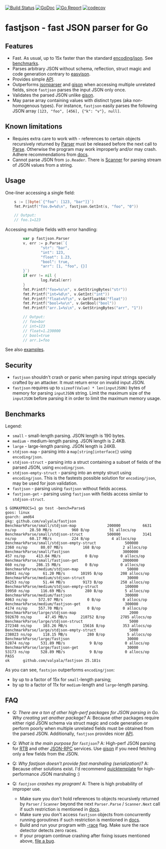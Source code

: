 [![Build Status](https://travis-ci.org/valyala/fastjson.svg)](https://travis-ci.org/valyala/fastjson)
[![GoDoc](https://godoc.org/github.com/valyala/fastjson?status.svg)](http://godoc.org/github.com/valyala/fastjson)
[![Go Report](https://goreportcard.com/badge/github.com/valyala/fastjson)](https://goreportcard.com/report/github.com/valyala/fastjson)
[![codecov](https://codecov.io/gh/valyala/fastjson/branch/master/graph/badge.svg)](https://codecov.io/gh/valyala/fastjson)

# fastjson - fast JSON parser for Go


## Features

  * Fast. As usual, up to 15x faster than the standard [encoding/json](https://golang.org/pkg/encoding/json/).
    See [benchmarks](#benchmarks).
  * Parses arbitrary JSON without schema, reflection, struct magic and code generation
    contrary to [easyjson](https://github.com/mailru/easyjson).
  * Provides simple [API](http://godoc.org/github.com/valyala/fastjson).
  * Outperforms [jsonparser](https://github.com/buger/jsonparser) and [gjson](https://github.com/tidwall/gjson)
    when accessing multiple unrelated fields, since `fastjson` parses the input JSON only once.
  * Validates the parsed JSON unlike [gjson](https://github.com/tidwall/gjson).
  * May parse array containing values with distinct types (aka non-homogenous types).
    For instance, `fastjson` easily parses the following JSON array `[123, "foo", [456], {"k": "v"}, null]`.


## Known limitations

  * Requies extra care to work with - references to certain objects recursively
    returned by [Parser](https://godoc.org/github.com/valyala/fastjson#Parser)
    must be released before the next call to [Parse](https://godoc.org/github.com/valyala/fastjson#Parser.Parse).
    Otherwise the program may work improperly and/or may crash.
    Adhere recommendations from [docs](https://godoc.org/github.com/valyala/fastjson).
  * Cannot parse JSON from `io.Reader`. There is [Scanner](https://godoc.org/github.com/valyala/fastjson#Scanner)
    for parsing stream of JSON values from a string.


## Usage

One-liner accessing a single field:
```go
	s := []byte(`{"foo": [123, "bar"]}`)
	fmt.Printf("foo.0=%d\n", fastjson.GetInt(s, "foo", "0"))

	// Output:
	// foo.1=123
```

Accessing multiple fields with error handling:
```go
        var p fastjson.Parser
        v, err := p.Parse(`{
                "str": "bar",
                "int": 123,
                "float": 1.23,
                "bool": true,
                "arr": [1, "foo", {}]
        }`)
        if err != nil {
                log.Fatal(err)
        }
        fmt.Printf("foo=%s\n", v.GetStringBytes("str"))
        fmt.Printf("int=%d\n", v.GetInt("int"))
        fmt.Printf("float=%f\n", v.GetFloat64("float"))
        fmt.Printf("bool=%v\n", v.GetBool("bool"))
        fmt.Printf("arr.1=%s\n", v.GetStringBytes("arr", "1"))

        // Output:
        // foo=bar
        // int=123
        // float=1.230000
        // bool=true
        // arr.1=foo
```

See also [examples](https://godoc.org/github.com/valyala/fastjson#pkg-examples).


## Security

  * `fastjson` shouldn't crash or panic when parsing input strings specially crafted
    by an attacker. It must return error on invalid input JSON.
  * `fastjson` requires up to `sizeof(Value) * len(inputJSON)` bytes of memory
    for parsing `inputJSON` string. Limit the maximum size of the `inputJSON`
    before parsing it in order to limit the maximum memory usage.


## Benchmarks

Legend:

  * `small` - small-length parsing. JSON length is 190 bytes.
  * `medium` - medium-length parsing. JSON length is 2.4KB.
  * `large` - large-length parsing. JSON length is 24KB.
  * `stdjson-map` - parsing into a `map[string]interface{}` using `encoding/json`.
  * `stdjson-struct` - parsing into a struct containing
    a subset of fields of the parsed JSON, using `encoding/json`.
  * `stdjson-empty-struct` - parsing into an empty struct using `encoding/json`.
    This is the fastests possible solution for `encoding/json`, may be used
    for json validation.
  * `fastjson` - parsing using `fastjson` without fields access.
  * `fastjson-get` - parsing using `fastjson` with fields access similar to `stdjson-struct`.

```
$ GOMAXPROCS=1 go test -bench=Parse$
goos: linux
goarch: amd64
pkg: github.com/valyala/fastjson
BenchmarkParse/small/stdjson-map         	  200000	      6631 ns/op	  28.50 MB/s	     960 B/op	      51 allocs/op
BenchmarkParse/small/stdjson-struct      	  500000	      3141 ns/op	  60.17 MB/s	     224 B/op	       4 allocs/op
BenchmarkParse/small/stdjson-empty-struct         	  500000	      2360 ns/op	  80.07 MB/s	     168 B/op	       2 allocs/op
BenchmarkParse/small/fastjson                     	 3000000	       457 ns/op	 413.04 MB/s	       0 B/op	       0 allocs/op
BenchmarkParse/small/fastjson-get                 	 2000000	       660 ns/op	 286.15 MB/s	       0 B/op	       0 allocs/op
BenchmarkParse/medium/stdjson-map                 	   50000	     38041 ns/op	  61.20 MB/s	   10195 B/op	     208 allocs/op
BenchmarkParse/medium/stdjson-struct              	   30000	     45253 ns/op	  51.44 MB/s	    9173 B/op	     258 allocs/op
BenchmarkParse/medium/stdjson-empty-struct        	  100000	     19950 ns/op	 116.69 MB/s	     280 B/op	       5 allocs/op
BenchmarkParse/medium/fastjson                    	  300000	      4063 ns/op	 572.97 MB/s	       0 B/op	       0 allocs/op
BenchmarkParse/medium/fastjson-get                	  300000	      4174 ns/op	 557.70 MB/s	       0 B/op	       0 allocs/op
BenchmarkParse/large/stdjson-map                  	    2000	    592670 ns/op	  47.45 MB/s	  210752 B/op	    2785 allocs/op
BenchmarkParse/large/stdjson-struct               	    5000	    272348 ns/op	 103.26 MB/s	   15616 B/op	     353 allocs/op
BenchmarkParse/large/stdjson-empty-struct         	    5000	    238023 ns/op	 118.15 MB/s	     280 B/op	       5 allocs/op
BenchmarkParse/large/fastjson                     	   30000	     52874 ns/op	 531.89 MB/s	       9 B/op	       0 allocs/op
BenchmarkParse/large/fastjson-get                 	   30000	     53173 ns/op	 528.89 MB/s	       9 B/op	       0 allocs/op
PASS
ok  	github.com/valyala/fastjson	25.181s
```

As you can see, `fastsjon` outperforms `encoding/json`:

  * by up to a factor of 15x for `small`-length parsing;
  * by up to a factor of 11x for `medium`-length and `large`-length parsing.


## FAQ

  * Q: _There are a ton of other high-perf packages for JSON parsing in Go. Why creating yet another package?_
    A: Because other packages require either rigid JSON schema via struct magic
       and code generation or perform poorly when multiple unrelated fields
       must be obtained from the parsed JSON.
       Additionally, `fastjson` provides nicer [API](http://godoc.org/github.com/valyala/fastjson).

  * Q: _What is the main purpose for `fastjson`?_
    A: High-perf JSON parsing for [RTB](https://www.iab.com/wp-content/uploads/2015/05/OpenRTB_API_Specification_Version_2_3_1.pdf)
       and other [JSON-RPC](https://en.wikipedia.org/wiki/JSON-RPC) services.
       Use [gjson](https://github.com/tidwall/gjson) if you need fetching only a few fields from the JSON.

  * Q: _Why fastjson doesn't provide fast marshaling (serialization)?_
    A: Because other solutions exist. I'd recommend [quicktemplate](https://github.com/valyala/quicktemplate#use-cases)
       for high-performance JSON marshaling :)

  * Q: _`fastjson` crashes my program!_
    A: There is high probability of improper use.
       * Make sure you don't hold references to objects recursively returned by `Parser` / `Scanner`
         beyond the next `Parser.Parse` / `Scanner.Next` call
         if such restriction is mentioned in [docs](https://github.com/valyala/fastjson/issues/new).
       * Make sure you don't access `fastjson` objects from concurrently running goroutines
         if such restriction is mentioned in [docs](https://github.com/valyala/fastjson/issues/new).
       * Build and run your program with [-race](https://golang.org/doc/articles/race_detector.html) flag.
         Make sure the race detector detects zero races.
       * If your program continue crashing after fixing issues mentioned above, [file a bug](https://github.com/valyala/fastjson/issues/new).

